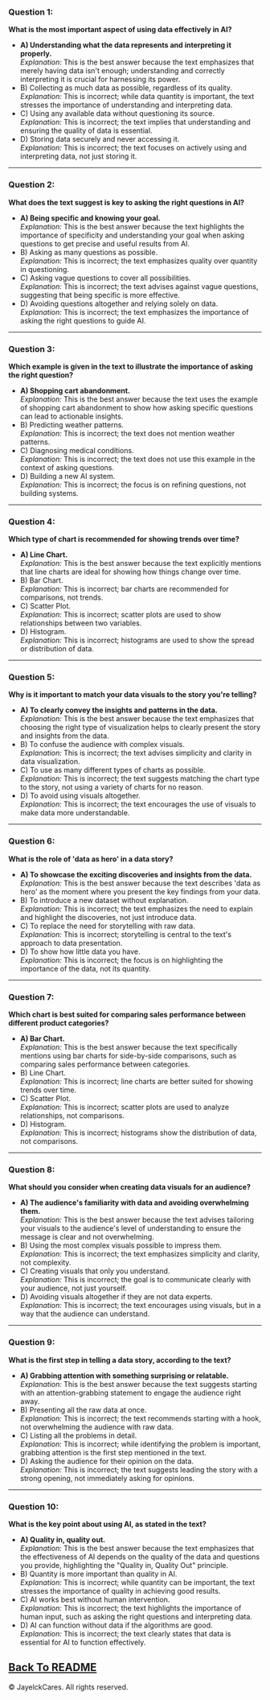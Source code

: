 
### Question 1:
**What is the most important aspect of using data effectively in AI?**
- **A) Understanding what the data represents and interpreting it properly.**  
  *Explanation:* This is the best answer because the text emphasizes that merely having data isn't enough; understanding and correctly interpreting it is crucial for harnessing its power.
- B) Collecting as much data as possible, regardless of its quality.  
  *Explanation:* This is incorrect; while data quantity is important, the text stresses the importance of understanding and interpreting data.
- C) Using any available data without questioning its source.  
  *Explanation:* This is incorrect; the text implies that understanding and ensuring the quality of data is essential.
- D) Storing data securely and never accessing it.  
  *Explanation:* This is incorrect; the text focuses on actively using and interpreting data, not just storing it.

---

### Question 2:
**What does the text suggest is key to asking the right questions in AI?**
- **A) Being specific and knowing your goal.**  
  *Explanation:* This is the best answer because the text highlights the importance of specificity and understanding your goal when asking questions to get precise and useful results from AI.
- B) Asking as many questions as possible.  
  *Explanation:* This is incorrect; the text emphasizes quality over quantity in questioning.
- C) Asking vague questions to cover all possibilities.  
  *Explanation:* This is incorrect; the text advises against vague questions, suggesting that being specific is more effective.
- D) Avoiding questions altogether and relying solely on data.  
  *Explanation:* This is incorrect; the text emphasizes the importance of asking the right questions to guide AI.

---

### Question 3:
**Which example is given in the text to illustrate the importance of asking the right question?**
- **A) Shopping cart abandonment.**  
  *Explanation:* This is the best answer because the text uses the example of shopping cart abandonment to show how asking specific questions can lead to actionable insights.
- B) Predicting weather patterns.  
  *Explanation:* This is incorrect; the text does not mention weather patterns.
- C) Diagnosing medical conditions.  
  *Explanation:* This is incorrect; the text does not use this example in the context of asking questions.
- D) Building a new AI system.  
  *Explanation:* This is incorrect; the focus is on refining questions, not building systems.

---

### Question 4:
**Which type of chart is recommended for showing trends over time?**
- **A) Line Chart.**  
  *Explanation:* This is the best answer because the text explicitly mentions that line charts are ideal for showing how things change over time.
- B) Bar Chart.  
  *Explanation:* This is incorrect; bar charts are recommended for comparisons, not trends.
- C) Scatter Plot.  
  *Explanation:* This is incorrect; scatter plots are used to show relationships between two variables.
- D) Histogram.  
  *Explanation:* This is incorrect; histograms are used to show the spread or distribution of data.

---

### Question 5:
**Why is it important to match your data visuals to the story you're telling?**
- **A) To clearly convey the insights and patterns in the data.**  
  *Explanation:* This is the best answer because the text emphasizes that choosing the right type of visualization helps to clearly present the story and insights from the data.
- B) To confuse the audience with complex visuals.  
  *Explanation:* This is incorrect; the text advises simplicity and clarity in data visualization.
- C) To use as many different types of charts as possible.  
  *Explanation:* This is incorrect; the text suggests matching the chart type to the story, not using a variety of charts for no reason.
- D) To avoid using visuals altogether.  
  *Explanation:* This is incorrect; the text encourages the use of visuals to make data more understandable.

---

### Question 6:
**What is the role of 'data as hero' in a data story?**
- **A) To showcase the exciting discoveries and insights from the data.**  
  *Explanation:* This is the best answer because the text describes 'data as hero' as the moment where you present the key findings from your data.
- B) To introduce a new dataset without explanation.  
  *Explanation:* This is incorrect; the text emphasizes the need to explain and highlight the discoveries, not just introduce data.
- C) To replace the need for storytelling with raw data.  
  *Explanation:* This is incorrect; storytelling is central to the text's approach to data presentation.
- D) To show how little data you have.  
  *Explanation:* This is incorrect; the focus is on highlighting the importance of the data, not its quantity.

---

### Question 7:
**Which chart is best suited for comparing sales performance between different product categories?**
- **A) Bar Chart.**  
  *Explanation:* This is the best answer because the text specifically mentions using bar charts for side-by-side comparisons, such as comparing sales performance between categories.
- B) Line Chart.  
  *Explanation:* This is incorrect; line charts are better suited for showing trends over time.
- C) Scatter Plot.  
  *Explanation:* This is incorrect; scatter plots are used to analyze relationships, not comparisons.
- D) Histogram.  
  *Explanation:* This is incorrect; histograms show the distribution of data, not comparisons.

---

### Question 8:
**What should you consider when creating data visuals for an audience?**
- **A) The audience's familiarity with data and avoiding overwhelming them.**  
  *Explanation:* This is the best answer because the text advises tailoring your visuals to the audience's level of understanding to ensure the message is clear and not overwhelming.
- B) Using the most complex visuals possible to impress them.  
  *Explanation:* This is incorrect; the text emphasizes simplicity and clarity, not complexity.
- C) Creating visuals that only you understand.  
  *Explanation:* This is incorrect; the goal is to communicate clearly with your audience, not just yourself.
- D) Avoiding visuals altogether if they are not data experts.  
  *Explanation:* This is incorrect; the text encourages using visuals, but in a way that the audience can understand.

---

### Question 9:
**What is the first step in telling a data story, according to the text?**
- **A) Grabbing attention with something surprising or relatable.**  
  *Explanation:* This is the best answer because the text suggests starting with an attention-grabbing statement to engage the audience right away.
- B) Presenting all the raw data at once.  
  *Explanation:* This is incorrect; the text recommends starting with a hook, not overwhelming the audience with raw data.
- C) Listing all the problems in detail.  
  *Explanation:* This is incorrect; while identifying the problem is important, grabbing attention is the first step mentioned in the text.
- D) Asking the audience for their opinion on the data.  
  *Explanation:* This is incorrect; the text suggests leading the story with a strong opening, not immediately asking for opinions.

---

### Question 10:
**What is the key point about using AI, as stated in the text?**
- **A) Quality in, quality out.**  
  *Explanation:* This is the best answer because the text emphasizes that the effectiveness of AI depends on the quality of the data and questions you provide, highlighting the "Quality in, Quality Out" principle.
- B) Quantity is more important than quality in AI.  
  *Explanation:* This is incorrect; while quantity can be important, the text stresses the importance of quality in achieving good results.
- C) AI works best without human intervention.  
  *Explanation:* This is incorrect; the text highlights the importance of human input, such as asking the right questions and interpreting data.
- D) AI can function without data if the algorithms are good.  
  *Explanation:* This is incorrect; the text clearly states that data is essential for AI to function effectively.
  
  
  
 <a href="README.md">Back To README</a>
---

© JayelckCares. All rights reserved.
  
